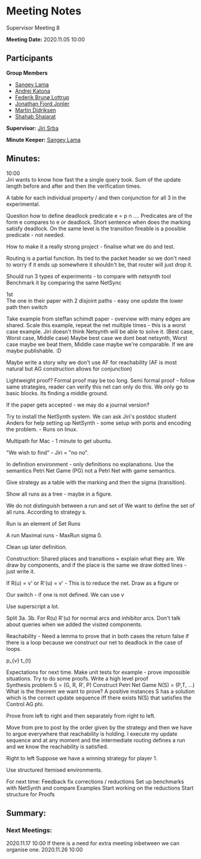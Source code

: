 # Meeting Notes

Supervisor Meeting 8

**Meeting Date:** 2020.11.05 10:00

## Participants
**Group Members**
* [Sangey Lama](mailto:slama20@student.aau.dk)
* [Andrei Katona](mailto:akaton20@student.aau.dk)
* [Federik Brunø Lottrup](mailto:fbruna17@student.aau.dk)
* [Jonathan Fjord Jonler](mailto:jjanle17@student.aau.dk)
* [Martin Didriksen](mailto:mdidri15@student.aau.dk)
* [Shahab Shajarat](mailto:sshaja17@student.aau.dk)

**Supervisor:** [Jiri Srba](mailto:srba@cs.aau.dk)

**Minute Keeper:** [Sangey Lama](mailto:slama20@student.aau.dk)

## Minutes:

10:00  
Jiri wants to know how fast the a single query took.
Sum of the update length before and after and then the verification times.

A table for each individual property / and then conjunction for all 3 in the experimental.

Question how to define deadlock predicate
e = p n .... Predicates are of the form e compares to e or deadlock. Short sentence when does the marking satisfy deadlock.
On the same level is the transition fireable is a possible predicate - not needed.

How to make it a really strong project - finalise what we do and test.

Routing is a partial function. Its tied to the packet header so we don't need to worry if it ends up somewhere it shouldn't be, that router will just drop it.

Should run 3 types of experiments - to compare with netsynth tool
Benchmark it by comparing the same NetSync

1st  
The one in their paper with 2 disjoint paths - easy one update the lower path then switch

Take example from steffan schimdt paper - overview with many edges are shared. Scale this example, repeat the net multiple times - this is a worst case example. Jiri doesn't think Netsynth will be able to solve it.
(Best case, Worst case, Middle case) Maybe best case we dont beat netsynth, Worst case maybe we beat them, Middle case maybe we're comparable. If we are maybe publishable. :D

Maybe write a story why we don't use AF for reachability (AF is most natural but AG construction allows for conjunction)

Lightweight proof? Formal proof may be too long.
Semi formal proof - follow same strategies, reader can verify this net can only do this. We only go to basic blocks. Its finding a middle ground.

If the paper gets accepted - we may do a journal version?

Try to install the NetSynth system. We can ask Jiri's postdoc student Anders for help setting up NetSynth - some setup with ports and encoding the problem. - Runs on linux.

Multipath for Mac - 1 minute to get ubuntu.

"We wish to find" - Jiri = "no no".

In definition environment - only definitions no explanations.
Use the semantics Petri Net Game (PG) not a Petri Net with game semantics.

Give strategy as a table with the marking and then the sigma (transition).

Show all runs as a tree - maybe in a figure.

We do not distinguish between a run and set of
We want to define the set of all runs. According to strategy s.

Run is an element of Set Runs

A run Maximal runs - MaxRun sigma 0.

Clean up later definition.

Construction:
Shared places and transitions = explain what they are.
We draw by components, and if the place is the same we draw dotted lines - just write it.

If R(u) = v' or R'(u) = v' - This is to reduce the net. Draw as a figure or

Our switch - if one is not defined. We can use v

Use superscript a lot.

Split 3a. 3b. For R(u) R'(u) for normal arcs and inhibitor arcs. Don't talk about queries when we added the visited components.

Reachability - Need a lemma to prove that in both cases the return false if there is a loop because we construct our net to deadlock in the case of loops.

p_{v}
t_{t}

Expectations for next time.
Make unit tests for example - prove impossible situations.
Try to do some proofs. Write a high level proof  
Synthesis problem S = (G, R, R', P) Construct Petri Net Game N(S) = (P,T, ...)
What is the theorem we want to prove? A positive instances S has a solution which is the correct update sequence iff there exists N(S) that satisfies the Control AG phi.

Prove from left to right and then separately from right to left.

Move from pre to post by the order given by the strategy and then we have to argue everywhere that reachability is holding.
I execute my update sequence and at any moment and the intermediate routing defines a run and we know the reachability is satisfied.

Right to left
Suppose we have a winning strategy for player 1.

Use structured Itemised environments.

For next time:
Feedback fix corrections / reductions
Set up benchmarks with NetSynth and compare Examples
Start working on the reductions
Start structure for Proofs


## Summary:

### Next Meetings:
2020.11.17 10:00
If there is a need for extra meeting inbetween we can organise one.
2020.11.26 10:00
